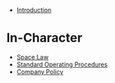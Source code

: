 - [Introduction](Introduction.md)

# In-Character

- [Space Law](Law/SpaceLaw.md)
- [Standard Operating Procedures](Law/SOP.md)
- [Company Policy](Law/CompanyPolicy.md)
